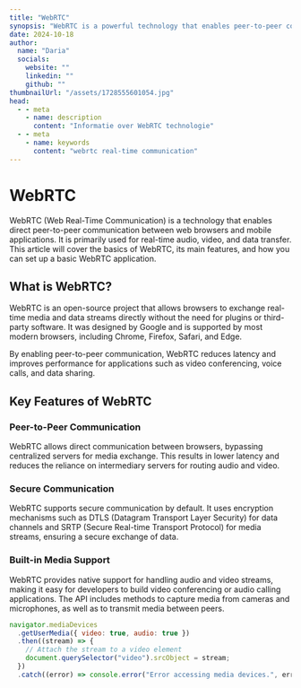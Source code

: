 ```yaml
---
title: "WebRTC"
synopsis: "WebRTC is a powerful technology that enables peer-to-peer communication in web browsers for real-time audio, video, and data exchange."
date: 2024-10-18
author:
  name: "Daria"
  socials:
    website: ""
    linkedin: ""
    github: ""
thumbnailUrl: "/assets/1728555601054.jpg"
head:
  - - meta
    - name: description
      content: "Informatie over WebRTC technologie"
  - - meta
    - name: keywords
      content: "webrtc real-time communication"
---
```


# WebRTC

WebRTC (Web Real-Time Communication) is a technology that enables direct peer-to-peer communication between web browsers and mobile applications. It is primarily used for real-time audio, video, and data transfer. This article will cover the basics of WebRTC, its main features, and how you can set up a basic WebRTC application.

## What is WebRTC?

WebRTC is an open-source project that allows browsers to exchange real-time media and data streams directly without the need for plugins or third-party software. It was designed by Google and is supported by most modern browsers, including Chrome, Firefox, Safari, and Edge.

By enabling peer-to-peer communication, WebRTC reduces latency and improves performance for applications such as video conferencing, voice calls, and data sharing.

## Key Features of WebRTC

### Peer-to-Peer Communication

WebRTC allows direct communication between browsers, bypassing centralized servers for media exchange. This results in lower latency and reduces the reliance on intermediary servers for routing audio and video.

### Secure Communication

WebRTC supports secure communication by default. It uses encryption mechanisms such as DTLS (Datagram Transport Layer Security) for data channels and SRTP (Secure Real-time Transport Protocol) for media streams, ensuring a secure exchange of data.

### Built-in Media Support

WebRTC provides native support for handling audio and video streams, making it easy for developers to build video conferencing or audio calling applications. The API includes methods to capture media from cameras and microphones, as well as to transmit media between peers.

```javascript
navigator.mediaDevices
  .getUserMedia({ video: true, audio: true })
  .then((stream) => {
    // Attach the stream to a video element
    document.querySelector("video").srcObject = stream;
  })
  .catch((error) => console.error("Error accessing media devices.", error));
```
